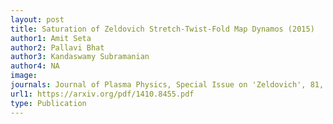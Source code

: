 ```yaml
---
layout: post
title: Saturation of Zeldovich Stretch-Twist-Fold Map Dynamos (2015)
author1: Amit Seta
author2: Pallavi Bhat 
author3: Kandaswamy Subramanian 
author4: NA
image:
journals: Journal of Plasma Physics, Special Issue on 'Zeldovich', 81, 05, 10 (arXiv:1410.8455)
url1: https://arxiv.org/pdf/1410.8455.pdf
type: Publication
---
```


